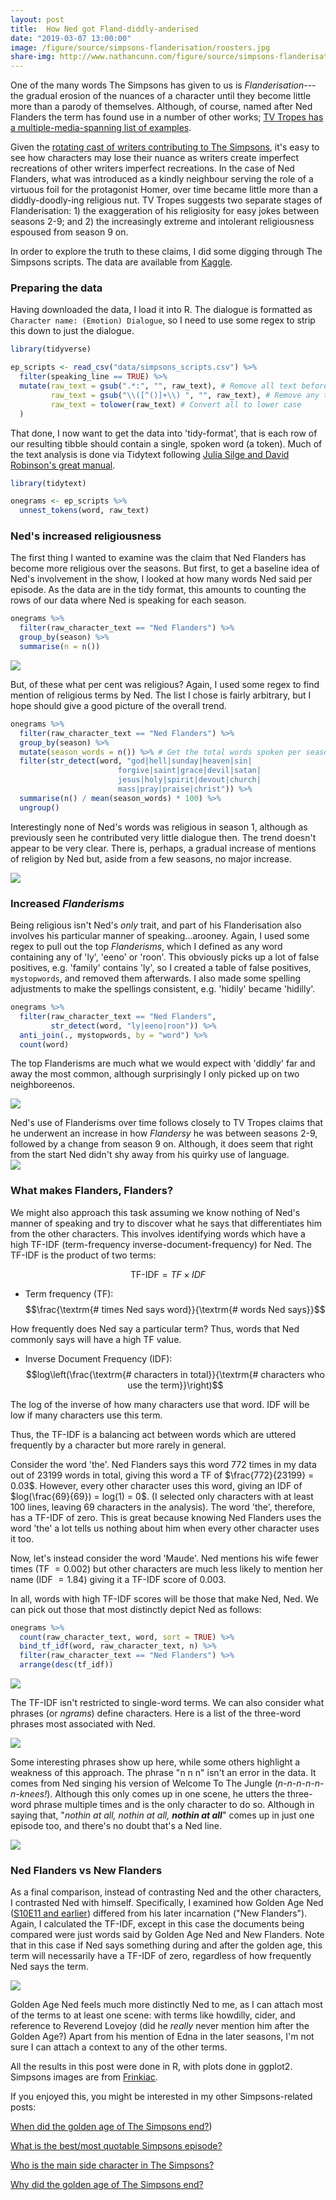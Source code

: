 ```yaml
---
layout: post
title:  How Ned got Fland-diddly-anderised
date: "2019-03-07 13:00:00"
image: /figure/source/simpsons-flanderisation/roosters.jpg
share-img: http://www.nathancunn.com/figure/source/simpsons-flanderisation/roosters.jpg
---
```


One of the many words The Simpsons has given to us is *Flanderisation*---the gradual erosion of the nuances of a character until they become little more than a parody of themselves. Although, of course, named after Ned Flanders the term has found use in a number of other works; [TV Tropes has a multiple-media-spanning list of examples](https://tvtropes.org/pmwiki/pmwiki.php/Main/Flanderization).

Given the [rotating cast of writers contributing to The Simpsons](http://www.nathancunn.com/2018-10-21-simpsons-writers/), it's easy to see how characters may lose their nuance as writers create imperfect recreations of other writers imperfect recreations. In the case of Ned Flanders, what was introduced as a kindly neighbour serving the role of a virtuous foil for the protagonist Homer, over time became little more than a diddly-doodly-ing religious nut. TV Tropes suggests two separate stages of Flanderisation: 1) the exaggeration of his religiosity for easy jokes between seasons 2-9; and 2) the increasingly extreme and intolerant religiousness espoused from season 9 on.

In order to explore the truth to these claims, I did some digging through The Simpsons scripts. The data are available from [Kaggle](https://www.kaggle.com/ambarish/fun-in-text-mining-with-simpsons/data).

### Preparing the data
Having downloaded the data, I load it into R. The dialogue is formatted as `Character name: (Emotion) Dialogue`, so I need to use some regex to strip this down to just the dialogue.

``` r
library(tidyverse)

ep_scripts <- read_csv("data/simpsons_scripts.csv") %>%
  filter(speaking_line == TRUE) %>%
  mutate(raw_text = gsub(".*:", "", raw_text), # Remove all text before a semicolon
         raw_text = gsub("\\([^()]+\\) ", "", raw_text), # Remove any text within brackets
         raw_text = tolower(raw_text) # Convert all to lower case
  )
```

That done, I now want to get the data into 'tidy-format', that is each row of our resulting tibble should contain a single, spoken word (a token). Much of the text analysis is done via Tidytext following [Julia Silge and David Robinson's great manual](https://www.tidytextmining.com/index.html).

``` r
library(tidytext)

onegrams <- ep_scripts %>%
  unnest_tokens(word, raw_text)

```

### Ned's increased religiousness
The first thing I wanted to examine was the claim that Ned Flanders has become more religious over the seasons. But first, to get a baseline idea of Ned's involvement in the show, I looked at how many words Ned said per episode. As the data are in the tidy format, this amounts to counting the rows of our data where Ned is speaking for each season.

``` r
onegrams %>%
  filter(raw_character_text == "Ned Flanders") %>%
  group_by(season) %>%
  summarise(n = n())
```

![](../figure/source/simpsons-flanderisation/allwords.png)

But, of these what per cent was religious? Again, I used some regex to find mention of religious terms by Ned. The list I chose is fairly arbitrary, but I hope should give a good picture of the overall trend.

``` r
onegrams %>%
  filter(raw_character_text == "Ned Flanders") %>%
  group_by(season) %>%
  mutate(season_words = n()) %>% # Get the total words spoken per season
  filter(str_detect(word, "god|hell|sunday|heaven|sin|
                        forgive|saint|grace|devil|satan|
                        jesus|holy|spirit|devout|church|
                        mass|pray|praise|christ")) %>%
  summarise(n() / mean(season_words) * 100) %>%
  ungroup()

```
Interestingly none of Ned's words was religious in season 1, although as previously seen he contributed very little dialogue then. The trend doesn't appear to be very clear. There is, perhaps, a gradual increase of mentions of religion by Ned but, aside from a few seasons, no major increase.

![](../figure/source/simpsons-flanderisation/religion.png)

### Increased _Flanderisms_

Being religious isn't Ned's _only_ trait, and part of his Flanderisation also involves his particular manner of speaking...arooney. Again, I used some regex to pull out the top _Flanderisms_, which I defined as any word containing any of 'ly', 'eeno' or 'roon'. This obviously picks up a lot of false positives, e.g. 'family' contains 'ly', so I created a table of false positives, `mystopwords`, and removed them afterwards. I also made some spelling adjustments to make the spellings consistent, e.g. 'hidily' became 'hidilly'.

``` r
onegrams %>%
  filter(raw_character_text == "Ned Flanders",
         str_detect(word, "ly|eeno|roon")) %>%
  anti_join(., mystopwords, by = "word") %>%
  count(word)

```

The top Flanderisms are much what we would expect with 'diddly' far and away the most common, although surprisingly I only picked up on two neighboreenos.

![](../figure/source/simpsons-flanderisation/topflanderisms.png)

Ned's use of Flanderisms over time follows closely to TV Tropes claims that he underwent an increase in how _Flandersy_ he was between seasons 2-9, followed by a change from season 9 on. Although, it does seem that right from the start Ned didn't shy away from his quirky use of language.  
![](../figure/source/simpsons-flanderisation/flanderismspc.png)


### What makes Flanders, Flanders?
We might also approach this task assuming we know nothing of Ned's manner of speaking and try to discover what he says that differentiates him from the other characters. This involves identifying words which have a high TF-IDF (term-frequency inverse-document-frequency) for Ned. The TF-IDF is the product of two terms:

$$
\textrm{TF-IDF} = TF \times IDF
$$

  - Term frequency (TF):
  $$\frac{\textrm{# times Ned says word}}{\textrm{# words Ned says}}$$

  How frequently does Ned say a particular term? Thus, words that Ned commonly says will have a high TF value.
  - Inverse Document Frequency (IDF): $$log\left(\frac{\textrm{# characters in total}}{\textrm{# characters who use the term}}\right)$$

  The log of the inverse of how many characters use that word. IDF will be low if many characters use this term.

Thus, the TF-IDF is a balancing act between words which are uttered frequently by a character but more rarely in general.

Consider the word 'the'. Ned Flanders says this word $772$ times in my data out of $23199$ words in total, giving this word a TF of $\frac{772}{23199} = 0.03$. However, every other character uses this word, giving an IDF of $log(\frac{69}{69}) = log(1) = 0$. (I selected only characters with at least 100 lines, leaving 69 characters in the analysis). The word 'the', therefore, has a TF-IDF of zero. This is great because knowing Ned Flanders uses the word 'the' a lot tells us nothing about him when every other character uses it too.

Now, let's instead consider the word 'Maude'. Ned mentions his wife fewer times (TF $= 0.002$) but other characters are much less likely to mention her name (IDF $= 1.84$) giving it a TF-IDF score of $0.003$.

In all, words with high TF-IDF scores will be those that make Ned, Ned. We can pick out those that most distinctly depict Ned as follows:

``` r
onegrams %>%
  count(raw_character_text, word, sort = TRUE) %>%
  bind_tf_idf(word, raw_character_text, n) %>%
  filter(raw_character_text == "Ned Flanders") %>%
  arrange(desc(tf_idf))
```

![](../figure/source/simpsons-flanderisation/onegrams.png)

The TF-IDF isn't restricted to single-word terms. We can also consider what phrases (or _ngrams_) define characters. Here is a list of the three-word phrases most associated with Ned.

![](../figure/source/simpsons-flanderisation/trigrams.png)

Some interesting phrases show up here, while some others highlight a weakness of this approach. The phrase "n n n" isn't an error in the data. It comes from Ned singing his version of Welcome To The Jungle (_n-n-n-n-n-n-knees!_). Although this only comes up in one scene, he utters the three-word phrase multiple times and is the only character to do so. Although in saying that, "_nothin at all, nothin at all, **nothin at all**_" comes up in just one episode too, and there's no doubt that's a Ned line.

![](../figure/source/simpsons-flanderisation/nothinatall.jpg)

### Ned Flanders vs New Flanders

As a final comparison, instead of contrasting Ned and the other characters, I contrasted Ned with himself. Specifically, I examined how Golden Age Ned ([S10E11 and earlier](http://www.nathancunn.com/2017-10-26-simpsons-decline/)) differed from his later incarnation ("New Flanders"). Again, I calculated the TF-IDF, except in this case the documents being compared were just words said by Golden Age Ned and New Flanders. Note that in this case if Ned says something during and after the golden age, this term will necessarily have a TF-IDF of zero, regardless of how frequently Ned says the term.

![](../figure/source/simpsons-flanderisation/oldvnew.png)

Golden Age Ned feels much more distinctly Ned to me, as I can attach most of the terms to at least one scene: with terms like howdilly, cider, and reference to Reverend Lovejoy (did he _really_ never mention him after the Golden Age?) Apart from his mention of Edna in the later seasons, I'm not sure I can attach a context to any of the other terms.

All the results in this post were done in R, with plots done in ggplot2. Simpsons images are from [Frinkiac](www.frinkiac.com).

If you enjoyed this, you might be interested in my other Simpsons-related posts:

[When did the golden age of The Simpsons end?](http://www.nathancunn.com/2017-10-26-simpsons-decline/))

[What is the best/most quotable Simpsons episode?](http://www.nathancunn.com/2018-01-21-best-simpsons/)

[Who is the main side character in The Simpsons?](http://www.nathancunn.com/2017-07-16-simpsons-characters/)

[Why did the golden age of The Simpsons end?](http://www.nathancunn.com/2018-10-21-simpsons-writers/)
